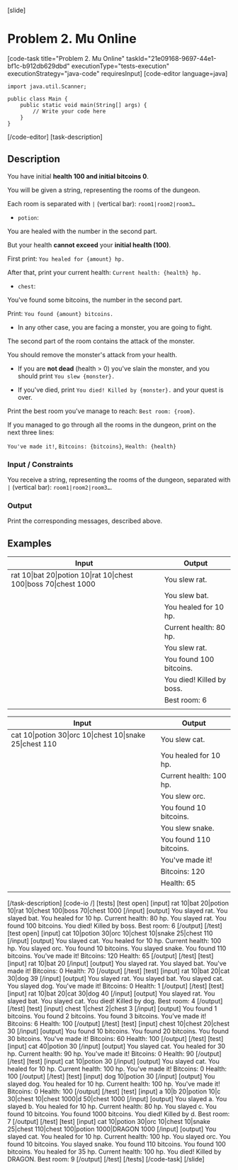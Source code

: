 [slide]
# Problem 2. Mu Online
[code-task title="Problem 2. Mu Online" taskId="21e09168-9697-44e1-bf1c-b912db629dbd" executionType="tests-execution" executionStrategy="java-code" requiresInput]
[code-editor language=java]
```
import java.util.Scanner;

public class Main {
    public static void main(String[] args) {
        // Write your code here
    }
}
```
[/code-editor]
[task-description]
## Description

You have initial **health 100 and initial bitcoins 0**.

You will be given a string, representing the rooms of the dungeon.

Each room is separated with `|` (vertical bar): `room1|room2|room3…`

- `potion`:

 You are healed with the number in the second part.

 But your health **cannot exceed** your **initial health (100)**.

 First print: `You healed for {amount} hp.`

After that, print your current health: `Current health: {health} hp.`

- `chest`:

 You've found some bitcoins, the number in the second part.

 Print: `You found {amount} bitcoins.`

- In any other case, you are facing a monster, you are going to fight.

The second part of the room contains the attack of the monster.

You should remove the monster's attack from your health.

- If you are **not dead** (health \> 0) you've slain the monster, and you should print `You slew {monster}.`

- If you've died, print `You died! Killed by {monster}.` and your quest is over.

Print the best room you've manage to reach: `Best room: {room}`.

If you managed to go through all the rooms in the dungeon, print on the next three lines:

`You've made it!`, `Bitcoins: {bitcoins}`, `Health: {health}`

### Input \/ Constraints

You receive a string, representing the rooms of the dungeon, separated with `|` (vertical bar): `room1|room2|room3…`.

### Output

Print the corresponding messages, described above.

## Examples
| **Input** | **Output** |
| --- | --- |
| rat 10\|bat 20\|potion 10\|rat 10\|chest 100\|boss 70\|chest 1000 | You slew rat. |
|  | You slew bat. |
|  | You healed for 10 hp. |
|  | Current health: 80 hp. |
|  | You slew rat. |
|  | You found 100 bitcoins. |
|  | You died! Killed by boss. |
|  | Best room: 6 |
|  |  |

| **Input** | **Output** |
| --- | --- |
| cat 10\|potion 30\|orc 10\|chest 10\|snake 25\|chest 110 | You slew cat. |
|  | You healed for 10 hp. |
|  | Current health: 100 hp. |
|  | You slew orc. |
|  | You found 10 bitcoins. |
|  | You slew snake. |
|  | You found 110 bitcoins. |
|  | You've made it! |
|  | Bitcoins: 120 |
|  | Health: 65 |
|  |  |

[/task-description]
[code-io /]
[tests]
[test open]
[input]
rat 10\|bat 20\|potion 10\|rat 10\|chest 100\|boss 70\|chest 1000
[/input]
[output]
You slayed rat.
You slayed bat.
You healed for 10 hp.
Current health: 80 hp.
You slayed rat.
You found 100 bitcoins.
You died! Killed by boss.
Best room: 6
[/output]
[/test]
[test open]
[input]
cat 10\|potion 30\|orc 10\|chest 10\|snake 25\|chest 110
[/input]
[output]
You slayed cat.
You healed for 10 hp.
Current health: 100 hp.
You slayed orc.
You found 10 bitcoins.
You slayed snake.
You found 110 bitcoins.
You've made it!
Bitcoins: 120
Health: 65
[/output]
[/test]
[test]
[input]
rat 10\|bat 20
[/input]
[output]
You slayed rat.
You slayed bat.
You've made it!
Bitcoins: 0
Health: 70
[/output]
[/test]
[test]
[input]
rat 10\|bat 20\|cat 30\|dog 39
[/input]
[output]
You slayed rat.
You slayed bat.
You slayed cat.
You slayed dog.
You've made it!
Bitcoins: 0
Health: 1
[/output]
[/test]
[test]
[input]
rat 10\|bat 20\|cat 30\|dog 40
[/input]
[output]
You slayed rat.
You slayed bat.
You slayed cat.
You died! Killed by dog.
Best room: 4
[/output]
[/test]
[test]
[input]
chest 1\|chest 2\|chest 3
[/input]
[output]
You found 1 bitcoins.
You found 2 bitcoins.
You found 3 bitcoins.
You've made it!
Bitcoins: 6
Health: 100
[/output]
[/test]
[test]
[input]
chest 10\|chest 20\|chest 30
[/input]
[output]
You found 10 bitcoins.
You found 20 bitcoins.
You found 30 bitcoins.
You've made it!
Bitcoins: 60
Health: 100
[/output]
[/test]
[test]
[input]
cat 40\|potion 30
[/input]
[output]
You slayed cat.
You healed for 30 hp.
Current health: 90 hp.
You've made it!
Bitcoins: 0
Health: 90
[/output]
[/test]
[test]
[input]
cat 10\|potion 30
[/input]
[output]
You slayed cat.
You healed for 10 hp.
Current health: 100 hp.
You've made it!
Bitcoins: 0
Health: 100
[/output]
[/test]
[test]
[input]
dog 10\|potion 30
[/input]
[output]
You slayed dog.
You healed for 10 hp.
Current health: 100 hp.
You've made it!
Bitcoins: 0
Health: 100
[/output]
[/test]
[test]
[input]
a 10\|b 20\|potion 10\|c 30\|chest 10\|chest 1000\|d 50\|chest 1000
[/input]
[output]
You slayed a.
You slayed b.
You healed for 10 hp.
Current health: 80 hp.
You slayed c.
You found 10 bitcoins.
You found 1000 bitcoins.
You died! Killed by d.
Best room: 7
[/output]
[/test]
[test]
[input]
cat 10\|potion 30\|orc 10\|chest 10\|snake 25\|chest 110\|chest 100\|potion 1000\|DRAGON 1000
[/input]
[output]
You slayed cat.
You healed for 10 hp.
Current health: 100 hp.
You slayed orc.
You found 10 bitcoins.
You slayed snake.
You found 110 bitcoins.
You found 100 bitcoins.
You healed for 35 hp.
Current health: 100 hp.
You died! Killed by DRAGON.
Best room: 9
[/output]
[/test]
[/tests]
[/code-task]
[/slide]